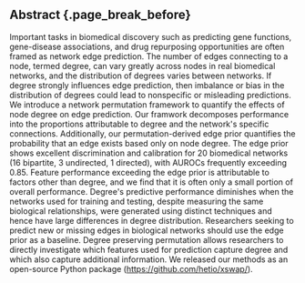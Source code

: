 ## Abstract {.page_break_before}

Important tasks in biomedical discovery such as predicting gene functions, gene-disease associations, and drug repurposing opportunities are often framed as network edge prediction.
The number of edges connecting to a node, termed degree, can vary greatly across nodes in real biomedical networks, and the distribution of degrees varies between networks.
If degree strongly influences edge prediction, then imbalance or bias in the distribution of degrees could lead to nonspecific or misleading predictions.
We introduce a network permutation framework to quantify the effects of node degree on edge prediction.
Our framwork decomposes performance into the proportions attributable to degree and the network's specific connections.
Additionally, our permutation-derived edge prior quantifies the probability that an edge exists based only on node degree.
The edge prior shows excellent discrimination and calibration for 20 biomedical networks (16 bipartite, 3 undirected, 1 directed), with AUROCs frequently exceeding 0.85.
Feature performance exceeding the edge prior is attributable to factors other than degree, and we find that it is often only a small portion of overall performance.
Degree's predictive performance diminishes when the networks used for training and testing, despite measuring the same biological relationships, were generated using distinct techniques and hence have large differences in degree distribution.
Researchers seeking to predict new or missing edges in biological networks should use the edge prior as a baseline.
Degree preserving permutation allows researchers to directly investigate which features used for prediction capture degree and which also capture additional information.
We released our methods as an open-source Python package (https://github.com/hetio/xswap/).
